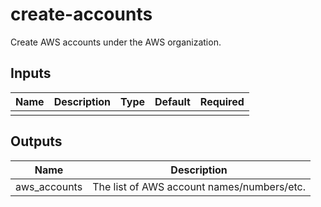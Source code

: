 # create-accounts

Create AWS accounts under the AWS organization.

## Inputs

| Name | Description | Type | Default | Required |
|------|-------------|:----:|:-----:|:-----:|
||

## Outputs

| Name | Description |
|------|-------------|
| aws_accounts | The list of AWS account names/numbers/etc. |
